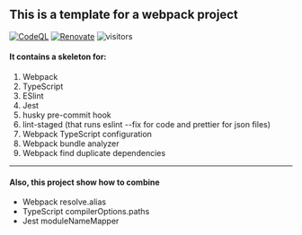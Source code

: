 ## This is a template for a webpack project

[![CodeQL](https://github.com/yoavain/webpack-playground/workflows/CodeQL/badge.svg)](https://github.com/yoavain/webpack-playground/actions?query=workflow%3ACodeQL)
[![Renovate](https://img.shields.io/badge/renovate-enabled-brightgreen.svg)](https://renovatebot.com)
![visitors](https://visitor-badge.glitch.me/badge?page_id=yoavain.webpack-playground)

#### It contains a skeleton for:
1. Webpack
2. TypeScript
3. ESlint
4. Jest
5. husky pre-commit hook
6. lint-staged (that runs eslint --fix for code and prettier for json files)
7. Webpack TypeScript configuration
8. Webpack bundle analyzer
9. Webpack find duplicate dependencies

---

#### Also, this project show how to combine
* Webpack resolve.alias
* TypeScript compilerOptions.paths
* Jest moduleNameMapper

